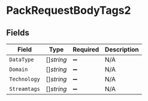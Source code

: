 # PackRequestBodyTags2


## Fields

| Field              | Type               | Required           | Description        |
| ------------------ | ------------------ | ------------------ | ------------------ |
| `DataType`         | []*string*         | :heavy_minus_sign: | N/A                |
| `Domain`           | []*string*         | :heavy_minus_sign: | N/A                |
| `Technology`       | []*string*         | :heavy_minus_sign: | N/A                |
| `Streamtags`       | []*string*         | :heavy_minus_sign: | N/A                |